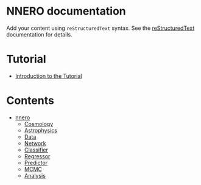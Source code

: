 <!-- NNERO documentation master file, created by
sphinx-quickstart on Tue Nov 26 12:01:40 2024.
You can adapt this file completely to your liking, but it should at least
contain the root `toctree` directive. -->

# NNERO documentation

Add your content using `reStructuredText` syntax. See the
[reStructuredText](https://www.sphinx-doc.org/en/master/usage/restructuredtext/index.html)
documentation for details.

# Tutorial

* [Introduction to the Tutorial](tutorial/tutorial.md)

# Contents

* [nnero](modules.md)
  * [Cosmology](source/nnero.cosmology.md)
  * [Astrophysics](source/nnero.astrophysics.md)
  * [Data](source/nnero.data.md)
  * [Network](source/nnero.network.md)
  * [Classifier](source/nnero.classifier.md)
  * [Regressor](source/nnero.regressor.md)
  * [Predictor](source/nnero.predictor.md)
  * [MCMC](source/nnero.mcmc.md)
  * [Analysis](source/nnero.analysis.md)
